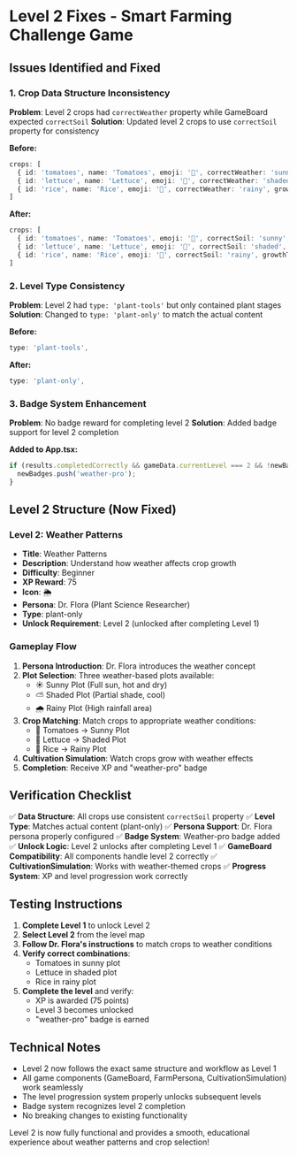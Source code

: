 # Level 2 Fixes - Smart Farming Challenge Game

## Issues Identified and Fixed

### 1. **Crop Data Structure Inconsistency**
**Problem**: Level 2 crops had `correctWeather` property while GameBoard expected `correctSoil`
**Solution**: Updated level 2 crops to use `correctSoil` property for consistency

**Before:**
```typescript
crops: [
  { id: 'tomatoes', name: 'Tomatoes', emoji: '🍅', correctWeather: 'sunny', growthTime: 3 },
  { id: 'lettuce', name: 'Lettuce', emoji: '🥬', correctWeather: 'shaded', growthTime: 2 },
  { id: 'rice', name: 'Rice', emoji: '🌾', correctWeather: 'rainy', growthTime: 5 }
]
```

**After:**
```typescript
crops: [
  { id: 'tomatoes', name: 'Tomatoes', emoji: '🍅', correctSoil: 'sunny', growthTime: 3 },
  { id: 'lettuce', name: 'Lettuce', emoji: '🥬', correctSoil: 'shaded', growthTime: 2 },
  { id: 'rice', name: 'Rice', emoji: '🌾', correctSoil: 'rainy', growthTime: 5 }
]
```

### 2. **Level Type Consistency**
**Problem**: Level 2 had `type: 'plant-tools'` but only contained plant stages
**Solution**: Changed to `type: 'plant-only'` to match the actual content

**Before:**
```typescript
type: 'plant-tools',
```

**After:**
```typescript
type: 'plant-only',
```

### 3. **Badge System Enhancement**
**Problem**: No badge reward for completing level 2
**Solution**: Added badge support for level 2 completion

**Added to App.tsx:**
```typescript
if (results.completedCorrectly && gameData.currentLevel === 2 && !newBadges.includes('weather-pro')) {
  newBadges.push('weather-pro');
}
```

## Level 2 Structure (Now Fixed)

### **Level 2: Weather Patterns**
- **Title**: Weather Patterns
- **Description**: Understand how weather affects crop growth
- **Difficulty**: Beginner
- **XP Reward**: 75
- **Icon**: 🌦️
- **Persona**: Dr. Flora (Plant Science Researcher)
- **Type**: plant-only
- **Unlock Requirement**: Level 2 (unlocked after completing Level 1)

### **Gameplay Flow**
1. **Persona Introduction**: Dr. Flora introduces the weather concept
2. **Plot Selection**: Three weather-based plots available:
   - ☀️ Sunny Plot (Full sun, hot and dry)
   - ⛅ Shaded Plot (Partial shade, cool)
   - 🌧️ Rainy Plot (High rainfall area)
3. **Crop Matching**: Match crops to appropriate weather conditions:
   - 🍅 Tomatoes → Sunny Plot
   - 🥬 Lettuce → Shaded Plot
   - 🌾 Rice → Rainy Plot
4. **Cultivation Simulation**: Watch crops grow with weather effects
5. **Completion**: Receive XP and "weather-pro" badge

## Verification Checklist

✅ **Data Structure**: All crops use consistent `correctSoil` property
✅ **Level Type**: Matches actual content (plant-only)
✅ **Persona Support**: Dr. Flora persona properly configured
✅ **Badge System**: Weather-pro badge added
✅ **Unlock Logic**: Level 2 unlocks after completing Level 1
✅ **GameBoard Compatibility**: All components handle level 2 correctly
✅ **CultivationSimulation**: Works with weather-themed crops
✅ **Progress System**: XP and level progression work correctly

## Testing Instructions

1. **Complete Level 1** to unlock Level 2
2. **Select Level 2** from the level map
3. **Follow Dr. Flora's instructions** to match crops to weather conditions
4. **Verify correct combinations**:
   - Tomatoes in sunny plot
   - Lettuce in shaded plot
   - Rice in rainy plot
5. **Complete the level** and verify:
   - XP is awarded (75 points)
   - Level 3 becomes unlocked
   - "weather-pro" badge is earned

## Technical Notes

- Level 2 now follows the exact same structure and workflow as Level 1
- All game components (GameBoard, FarmPersona, CultivationSimulation) work seamlessly
- The level progression system properly unlocks subsequent levels
- Badge system recognizes level 2 completion
- No breaking changes to existing functionality

Level 2 is now fully functional and provides a smooth, educational experience about weather patterns and crop selection!

